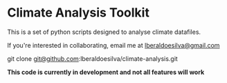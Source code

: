 # Climate Analysis Toolkit

This is a set of python scripts designed to analyse climate datafiles.

If you're interested in collaborating, email me at lberaldoesilva@gmail.com

git clone git@github.com:lberaldoesilva/climate-analysis.git


**This code is currently in development and not all features will work**
